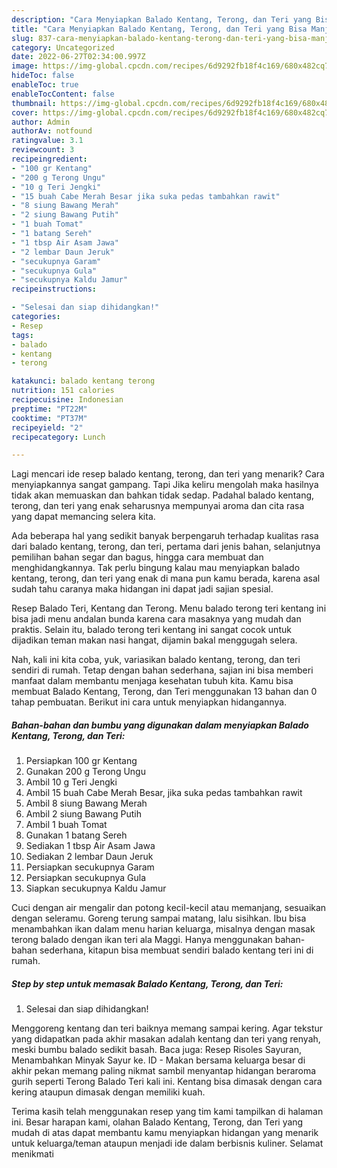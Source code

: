 ```yaml
---
description: "Cara Menyiapkan Balado Kentang, Terong, dan Teri yang Bisa Manjain Lidah"
title: "Cara Menyiapkan Balado Kentang, Terong, dan Teri yang Bisa Manjain Lidah"
slug: 837-cara-menyiapkan-balado-kentang-terong-dan-teri-yang-bisa-manjain-lidah
category: Uncategorized
date: 2022-06-27T02:34:00.997Z
image: https://img-global.cpcdn.com/recipes/6d9292fb18f4c169/680x482cq70/balado-kentang-terong-dan-teri-foto-resep-utama.jpg
hideToc: false
enableToc: true
enableTocContent: false
thumbnail: https://img-global.cpcdn.com/recipes/6d9292fb18f4c169/680x482cq70/balado-kentang-terong-dan-teri-foto-resep-utama.jpg
cover: https://img-global.cpcdn.com/recipes/6d9292fb18f4c169/680x482cq70/balado-kentang-terong-dan-teri-foto-resep-utama.jpg
author: Admin
authorAv: notfound
ratingvalue: 3.1
reviewcount: 3
recipeingredient:
- "100 gr Kentang"
- "200 g Terong Ungu"
- "10 g Teri Jengki"
- "15 buah Cabe Merah Besar jika suka pedas tambahkan rawit"
- "8 siung Bawang Merah"
- "2 siung Bawang Putih"
- "1 buah Tomat"
- "1 batang Sereh"
- "1 tbsp Air Asam Jawa"
- "2 lembar Daun Jeruk"
- "secukupnya Garam"
- "secukupnya Gula"
- "secukupnya Kaldu Jamur"
recipeinstructions:

- "Selesai dan siap dihidangkan!"
categories:
- Resep
tags:
- balado
- kentang
- terong

katakunci: balado kentang terong 
nutrition: 151 calories
recipecuisine: Indonesian
preptime: "PT22M"
cooktime: "PT37M"
recipeyield: "2"
recipecategory: Lunch

---
```



Lagi mencari ide resep balado kentang, terong, dan teri yang menarik? Cara menyiapkannya sangat gampang. Tapi Jika keliru mengolah maka hasilnya tidak akan memuaskan dan bahkan tidak sedap. Padahal balado kentang, terong, dan teri yang enak seharusnya mempunyai aroma dan cita rasa yang dapat memancing selera kita.


Ada beberapa hal yang sedikit banyak berpengaruh terhadap kualitas rasa dari balado kentang, terong, dan teri, pertama dari jenis bahan, selanjutnya pemilihan bahan segar dan bagus, hingga cara membuat dan menghidangkannya. Tak perlu bingung kalau mau menyiapkan balado kentang, terong, dan teri yang enak di mana pun kamu berada, karena asal sudah tahu caranya maka hidangan ini dapat jadi sajian spesial.

Resep Balado Teri, Kentang dan Terong. Menu balado terong teri kentang ini bisa jadi menu andalan bunda karena cara masaknya yang mudah dan praktis. Selain itu, balado terong teri kentang ini sangat cocok untuk dijadikan teman makan nasi hangat, dijamin bakal menggugah selera.


Nah, kali ini kita coba, yuk, variasikan balado kentang, terong, dan teri sendiri di rumah. Tetap dengan bahan sederhana, sajian ini bisa memberi manfaat dalam membantu menjaga kesehatan tubuh kita. Kamu bisa membuat Balado Kentang, Terong, dan Teri menggunakan 13 bahan dan 0 tahap pembuatan. Berikut ini cara untuk menyiapkan hidangannya.

<!--inarticleads1-->

##### Bahan-bahan dan bumbu yang digunakan dalam menyiapkan Balado Kentang, Terong, dan Teri:

1. Persiapkan 100 gr Kentang
1. Gunakan 200 g Terong Ungu
1. Ambil 10 g Teri Jengki
1. Ambil 15 buah Cabe Merah Besar, jika suka pedas tambahkan rawit
1. Ambil 8 siung Bawang Merah
1. Ambil 2 siung Bawang Putih
1. Ambil 1 buah Tomat
1. Gunakan 1 batang Sereh
1. Sediakan 1 tbsp Air Asam Jawa
1. Sediakan 2 lembar Daun Jeruk
1. Persiapkan secukupnya Garam
1. Persiapkan secukupnya Gula
1. Siapkan secukupnya Kaldu Jamur


Cuci dengan air mengalir dan potong kecil-kecil atau memanjang, sesuaikan dengan seleramu. Goreng terung sampai matang, lalu sisihkan. Ibu bisa menambahkan ikan dalam menu harian keluarga, misalnya dengan masak terong balado dengan ikan teri ala Maggi. Hanya menggunakan bahan-bahan sederhana, kitapun bisa membuat sendiri balado kentang teri ini di rumah. 

<!--inarticleads2-->

##### Step by step untuk memasak Balado Kentang, Terong, dan Teri:


1. Selesai dan siap dihidangkan!

Menggoreng kentang dan teri baiknya memang sampai kering. Agar tekstur yang didapatkan pada akhir masakan adalah kentang dan teri yang renyah, meski bumbu balado sedikit basah. Baca juga: Resep Risoles Sayuran, Menambahkan Minyak Sayur ke. ID - Makan bersama keluarga besar di akhir pekan memang paling nikmat sambil menyantap hidangan beraroma gurih seperti Terong Balado Teri kali ini. Kentang bisa dimasak dengan cara kering ataupun dimasak dengan memiliki kuah. 

Terima kasih telah menggunakan resep yang tim kami tampilkan di halaman ini. Besar harapan kami, olahan Balado Kentang, Terong, dan Teri yang mudah di atas dapat membantu kamu menyiapkan hidangan yang menarik untuk keluarga/teman ataupun menjadi ide dalam berbisnis kuliner. Selamat menikmati
